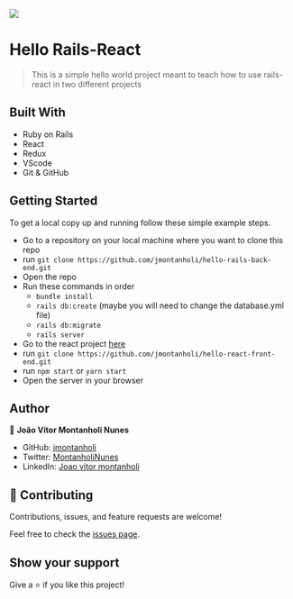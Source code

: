 ![](https://img.shields.io/badge/Microverse-blueviolet)

# Hello Rails-React

> This is a simple hello world project meant to teach how to use rails-react in two different projects

## Built With

- Ruby on Rails
- React
- Redux
- VScode
- Git & GitHub

## Getting Started

To get a local copy up and running follow these simple example steps.

- Go to a repository on your local machine where you want to clone this repo
- run `git clone https://github.com/jmontanholi/hello-rails-back-end.git`
- Open the repo
- Run these commands in order
   - `bundle install`
   - `rails db:create` (maybe you will need to change the database.yml file)
   - `rails db:migrate`
   - `rails server`
- Go to the react project [here](https://github.com/jmontanholi/hello-react-front-end)
- run `git clone https://github.com/jmontanholi/hello-react-front-end.git`
- run `npm start` or `yarn start`
- Open the server in your browser
## Author

👤 **João Vítor Montanholi Nunes**

- GitHub: [jmontanholi](https://github.com/jmontanholi)
- Twitter: [MontanholiNunes](https://twitter.com/MontanholiNunes)
- LinkedIn: [Joao vitor montanholi](https://www.linkedin.com/in/joaovitormontanholi/)

## 🤝 Contributing

Contributions, issues, and feature requests are welcome!

Feel free to check the [issues page](../../issues/).

## Show your support

Give a ⭐️ if you like this project!
